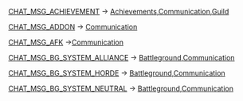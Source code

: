 [CHAT\_MSG\_ACHIEVEMENT](https://wow.gamepedia.com/CHAT_MSG_ACHIEVEMENT) → [Achievements](https://wow.gamepedia.com/Category:API_events/Achievements),[Communication](https://wow.gamepedia.com/Category:API_events/Communication),[Guild](https://wow.gamepedia.com/Category:API_events/Guild)

[CHAT\_MSG\_ADDON](https://wow.gamepedia.com/CHAT_MSG_ADDON) → [Communication](https://wow.gamepedia.com/Category:API_events/Communication)

[CHAT\_MSG\_AFK](https://wow.gamepedia.com/CHAT_MSG_AFK) →[Communication](https://wow.gamepedia.com/Category:API_events/Communication)

[CHAT\_MSG\_BG\_SYSTEM\_ALLIANCE](https://wow.gamepedia.com/CHAT_MSG_BG_SYSTEM_ALLIANCE) → [Battleground](https://wow.gamepedia.com/Category:API_events/Battleground),[Communication](https://wow.gamepedia.com/Category:API_events/Communication)

[CHAT\_MSG\_BG\_SYSTEM\_HORDE](https://wow.gamepedia.com/CHAT_MSG_BG_SYSTEM_HORDE) → [Battleground](https://wow.gamepedia.com/Category:API_events/Battleground),[Communication](https://wow.gamepedia.com/Category:API_events/Communication)

[CHAT\_MSG\_BG\_SYSTEM\_NEUTRAL](https://wow.gamepedia.com/CHAT_MSG_BG_SYSTEM_NEUTRAL) → [Battleground](https://wow.gamepedia.com/Category:API_events/Battleground),[Communication](https://wow.gamepedia.com/Category:API_events/Communication)

